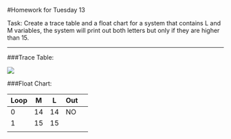#Homework for Tuesday 13

Task: Create a trace table and a float chart for a system that contains L and M variables, the system will print out both letters but only if they are higher than 15.

---

###Trace Table:

![](http://i.imgur.com/5yiMOo7.png)

###Float Chart:

| Loop | M  | L  | Out |   |
|------|----|----|-----|---|
| 0    | 14 | 14 | NO  |   |
| 1    | 15 | 15 |     |   |
|      |    |    |     |   |
